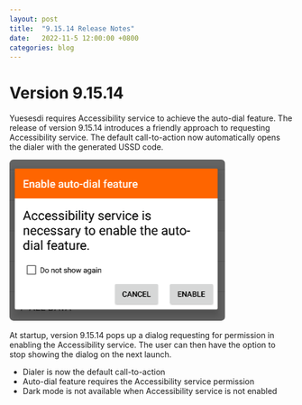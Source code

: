 ```yaml
---
layout: post
title:  "9.15.14 Release Notes"
date:   2022-11-5 12:00:00 +0800
categories: blog
---
```


# Version 9.15.14

Yuesesdi requires Accessibility service to achieve the auto-dial feature. The release of version 9.15.14 introduces a friendly approach to requesting Accessibility service. The default call-to-action now automatically opens the dialer with the generated USSD code.

![Preview of dialog requesting Accessibility permission](/assets/dialog_ask_accessibility.png)

At startup, version 9.15.14 pops up a dialog requesting for permission in enabling the Accessibility service. The user can then have the option to stop showing the dialog on the next launch.

- Dialer is now the default call-to-action
- Auto-dial feature requires the Accessibility service permission
- Dark mode is not available when Accessibility service is not enabled
